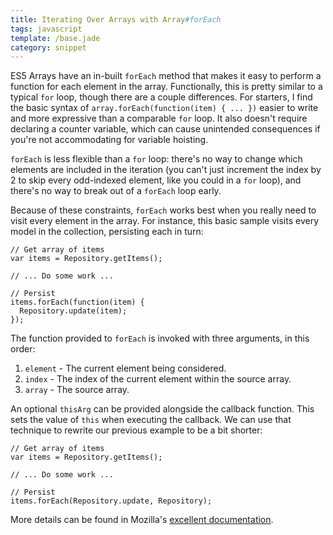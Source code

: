 ```yaml
---
title: Iterating Over Arrays with Array#forEach
tags: javascript
template: /base.jade
category: snippet
---
```


ES5 Arrays have an in-built `forEach` method that makes it easy to perform a function for each element in the array. Functionally, this is pretty similar to a typical `for` loop, though there are a couple differences. For starters, I find the basic syntax of `array.forEach(function(item) { ... })` easier to write and more expressive than a comparable `for` loop. It also doesn't require declaring a counter variable, which can cause unintended consequences if you're not accommodating for variable hoisting.

`forEach` is less flexible than a `for` loop: there's no way to change which elements are included in the iteration (you can't just increment the index by 2 to skip every odd-indexed element, like you could in a `for` loop), and there's no way to break out of a `forEach` loop early.

Because of these constraints, `forEach` works best when you really need to visit every element in the array. For instance, this basic sample visits every model in the collection, persisting each in turn:

```
// Get array of items
var items = Repository.getItems();

// ... Do some work ...

// Persist
items.forEach(function(item) {
  Repository.update(item);
});
```

The function provided to `forEach` is invoked with three arguments, in this order:

1. `element` - The current element being considered.
2. `index` - The index of the current element within the source array.
3. `array` - The source array.

An optional `thisArg` can be provided alongside the callback function. This sets the value of `this` when executing the callback. We can use that technique to rewrite our previous example to be a bit shorter:

```
// Get array of items
var items = Repository.getItems();

// ... Do some work ...

// Persist
items.forEach(Repository.update, Repository);
```

More details can be found in Mozilla's [excellent documentation](https://developer.mozilla.org/en-US/docs/Web/JavaScript/Reference/Global_Objects/Array/forEach).
